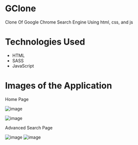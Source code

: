 # GClone
Clone Of Google Chrome Search Engine Using html, css, and js

# Technologies Used
  - HTML
  - SASS
  - JavaScript

# Images of the Application
Home Page

![image](https://user-images.githubusercontent.com/110772532/226091338-0b611b9d-e061-436f-8af7-0d4e5255d26a.png)

![image](https://user-images.githubusercontent.com/110772532/226091388-f09e19a0-2e54-46f3-9ed9-ab439f43a0be.png)


Advanced Search Page

![image](https://user-images.githubusercontent.com/110772532/226091423-384da822-c4a6-4f05-830c-bd0131fd3c68.png)
![image](https://user-images.githubusercontent.com/110772532/226091440-78ba561f-6185-49e5-aa67-e7fb630234ad.png)

